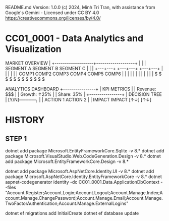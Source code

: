 ﻿README.md
Version: 1.0.0
(c) 2024, Minh Tri Tran, with assistance from Google's Gemini - Licensed under CC BY 4.0
https://creativecommons.org/licenses/by/4.0/

# CC01_0001 - Data Analytics and Visualization

MARKET OVERVIEW
                        |
    +-------------------+-------------------+
    |                   |                   |
 SEGMENT A          SEGMENT B          SEGMENT C
    |                   |                   |
+---+---+           +---+---+           +---+---+
|       |           |       |           |       |
COMP1   COMP2     COMP3   COMP4      COMP5   COMP6
|   |   |   |     |   |   |   |      |   |   |   |
$   $   $   $     $   $   $   $      $   $   $   $

ANALYTICS DASHBOARD
+----------------+
|  KPI METRICS   |
| Revenue: $$$   |
| Growth: ↑25%   |
| Share:  35%    |
+----------------+
       |
   DECISION TREE
       |
    [Y/N]─────┐
      |       |
  ACTION 1  ACTION 2
      |       |
   IMPACT   IMPACT
    [↑↓]     [↑↓]


HISTORY
===================================


STEP 1
------
dotnet add package Microsoft.EntityFrameworkCore.Sqlite -v 8.*
dotnet add package Microsoft.VisualStudio.Web.CodeGeneration.Design -v 8.*
dotnet add package Microsoft.EntityFrameworkCore.Design -v 8.*

dotnet add package Microsoft.AspNetCore.Identity.UI -v 8.*
dotnet add package Microsoft.AspNetCore.Identity.EntityFrameworkCore -v 8.*
dotnet aspnet-codegenerator identity -dc CC01_0001.Data.ApplicationDbContext --files "Account.Register;Account.Login;Account.Logout;Account.Manage.Index;Account.Manage.ChangePassword;Account.Manage.Email;Account.Manage.TwoFactorAuthentication;Account.Manage.ExternalLogins"

dotnet ef migrations add InitialCreate
dotnet ef database update
